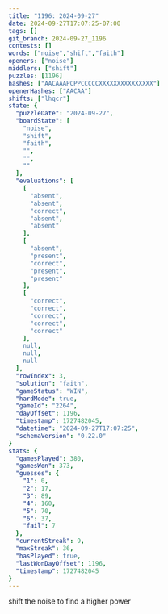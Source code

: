 ```yaml
---
title: "1196: 2024-09-27"
date: 2024-09-27T17:07:25-07:00
tags: []
git_branch: 2024-09-27_1196
contests: []
words: ["noise","shift","faith"]
openers: ["noise"]
middlers: ["shift"]
puzzles: [1196]
hashes: ["AACAAAPCPPCCCCCXXXXXXXXXXXXXXX"]
openerHashes: ["AACAA"]
shifts: ["lhqcr"]
state: {
  "puzzleDate": "2024-09-27",
  "boardState": [
    "noise",
    "shift",
    "faith",
    "",
    "",
    ""
  ],
  "evaluations": [
    [
      "absent",
      "absent",
      "correct",
      "absent",
      "absent"
    ],
    [
      "absent",
      "present",
      "correct",
      "present",
      "present"
    ],
    [
      "correct",
      "correct",
      "correct",
      "correct",
      "correct"
    ],
    null,
    null,
    null
  ],
  "rowIndex": 3,
  "solution": "faith",
  "gameStatus": "WIN",
  "hardMode": true,
  "gameId": "2264",
  "dayOffset": 1196,
  "timestamp": 1727482045,
  "datetime": "2024-09-27T17:07:25",
  "schemaVersion": "0.22.0"
}
stats: {
  "gamesPlayed": 380,
  "gamesWon": 373,
  "guesses": {
    "1": 0,
    "2": 17,
    "3": 89,
    "4": 160,
    "5": 70,
    "6": 37,
    "fail": 7
  },
  "currentStreak": 9,
  "maxStreak": 36,
  "hasPlayed": true,
  "lastWonDayOffset": 1196,
  "timestamp": 1727482045
}
---
```

<!-- more -->
shift the noise to find a higher power
